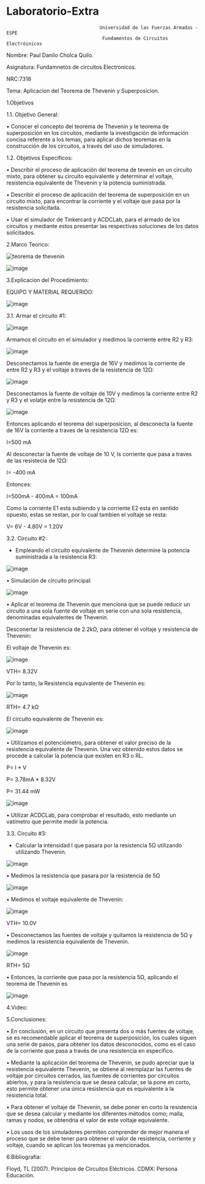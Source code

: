 # Laboratorio-Extra

                                      Universidad de las Fuerzas Armadas - ESPE
                                       Fundamentos de Circuitos Electróinicos

Nombre: Paul Danilo Cholca Quilo.

Asignatura: Fundamnetos de circuitos Electronicos.

NRC:7318

Tema: Aplicacion del Teorema de Thevenin y Superposicion.

1.Objetivos

1.1. Objetivo General:

•	Conocer el concepto del teorema de Thevenin y le teorema de superposición en los circuitos, mediante la investigación de información concisa referente a los temas, para aplicar dichos teoremas en la construcción de los circuitos, a través del uso de simuladores.

1.2. Objetivos Especificos:

•	Describir el proceso de aplicación del teorema de tevenin en un circuito mixto, para obtener su circuito equivalente y determinar el voltaje, resistencia equivalente de Thevenin y la potencia suministrada.

•	Describir el proceso de aplicación del teorema de superposición en un circuito mixto, para encontrar la corriente y el voltaje que pasa por la resistencia solicitada.

•	Usar el simulador de Tinkercard y ACDCLab, para el armado de los circuitos y mediante estos presentar las respectivas soluciones de los datos solicitados.

2.Marco Teorico:

![teorema de thevenin](https://user-images.githubusercontent.com/105687375/184732945-ff17565b-bb93-4344-9a7d-5aebcc0c8218.jpg)

![image](https://user-images.githubusercontent.com/105687375/184733246-c4811eab-d420-43f8-811d-b32a0020d7de.png)

3.Explicacion del Procedimiento:
  
EQUIPO Y MATERIAL REQUERIDO:

![image](https://user-images.githubusercontent.com/105687375/184736243-234497b8-02f7-4af5-8d3a-b0e0767b3feb.png)

3.1. Armar el circuito #1:

![image](https://user-images.githubusercontent.com/105687375/184739366-6126de8c-5fae-4326-8ba6-4831f4085564.png)

Armamos el circuito en el simulador y medimos la corriente entre R2 y R3:

![image](https://user-images.githubusercontent.com/105687375/184780997-4991d01b-1c32-4922-a33f-4ec0147fe3f6.png)

Desconectamos la fuente de energia de 16V y medimos la corriente de entre R2 y R3 y el voltaje a traves de la resistencia de 12Ω:

![image](https://user-images.githubusercontent.com/105687375/184783400-7b9ecfff-6dcd-40c9-a5f1-fdc9722f61b6.png)

Desconectamos la fuente de voltaje de 10V y medimos la corriente entre R2 y R3 y el volatje entre la resistencia de 12Ω:

![image](https://user-images.githubusercontent.com/105687375/184783605-6de70fef-15bf-48c4-92b2-2eb572a27bd9.png)

Entonces aplicando el teorema del superposicion, al desconecta la fuente de 16V la corriente  a traves de la resistencia 12Ω es:

I=500 mA

Al desconectar la fuente de voltaje de 10 V, ls corriente que pasa a traves de las resistecia de 12Ω:

I= -400 mA

Entonces:

I=500mA - 400mA = 100mA

Como la corriente E1 esta subiendo  y la corriente E2 esta en sentido opuesto, estas se restan, por lo cual tambien el voltaje se resta:

V= 6V -  4.80V = 1.20V

3.2. Circuito #2:

- Empleando el circuito equivalente de Thevenin determine la potencia suministrada a la resistencia R3:

![image](https://user-images.githubusercontent.com/105687375/184784492-c1f2d63f-047a-4de1-bb3d-f63fbcac5f9b.png)

•	Simulación de circuito principal:

![image](https://user-images.githubusercontent.com/105687375/184785085-0f9b5170-7f86-465e-9624-e0deb0efe67d.png)

•	Aplicar el teorema de Thevenin que menciona que se puede reducir un circuito a una sola fuente de voltaje en serie con una sola resistencia, denominadas equivalentes de Thevenin.

Desconertar la resistencia  de 2.2kΩ, para obtener el voltaje y resistencia de Thevenin:

El voltaje de Thevenin es:

![image](https://user-images.githubusercontent.com/105687375/184787139-1547febb-1471-48e9-94fe-b192f7172f72.png)

VTH=  8.32V

Por lo tanto, la Resistencia equivalente de Thevenin es:

![image](https://user-images.githubusercontent.com/105687375/184787506-dddf2efd-7fd2-498d-a41b-06ddbd1793e2.png)

RTH= 4.7 kΩ

El circuito equivalente de Thevenin es:

![image](https://user-images.githubusercontent.com/105687375/184788856-389b20a3-95a0-4c31-b03c-914c4b67de33.png)

•	Utilizamos el potenciómetro, para obtener el valor preciso de la resistencia equivalente de Thevenin. Una vez obtenido estos datos se procede a calcular la potencia que existen en R3 o RL.

P= I * V

P= 3.78mA *  8.32V

P= 31.44 mW

![image](https://user-images.githubusercontent.com/105687375/184791263-0d4e23b7-232b-42f5-b2dd-883637e45ee2.png)

•	Utilizar ACDCLab, para comprobar el resultado, esto mediante un vatímetro que permite medir la potencia.

3.3. Circuito #3:

- Calcular  la intensidad I que pasara por la resistencia 5Ω utilizando utilizando Thevenin.

![image](https://user-images.githubusercontent.com/105687375/184791676-293eb968-83d2-4a4b-9d9e-b823146ce45f.png)

•	Medimos la resistencia que pasara por la resistencia de 5Ω

![image](https://user-images.githubusercontent.com/105687375/184793242-b37de0b6-4349-47dc-b09d-573f862f8114.png)

•	Medimos el voltaje equivalente de Thevenin:

![image](https://user-images.githubusercontent.com/105687375/184793789-c1b775b3-b053-403b-9416-ef1ef089e0e0.png)

VTH= 10.0V

•	Desconectamos las fuentes de voltaje y quitamos la resistencia de 5Ω y medimos la resistencia equivalente de Thevenin.

![image](https://user-images.githubusercontent.com/105687375/184794310-3212952d-6f62-48d8-b3f5-4946de3aca4e.png)

RTH=  5Ω 

•	Entonces, la corriente que pasa por la resistencia 5Ω, aplicando el teorema de Thevenin es

![image](https://user-images.githubusercontent.com/105687375/184795506-1b66e06a-b49b-45ca-b489-7a57839f8628.png)

4.Video:

5.Conclusiones:

•	En conclusión, en un circuito que presenta dos o más fuentes de voltaje, se es recomendable aplicar el teorema de superposición, los cuales siguen una serie de pasos, para obtener los datos desconocidos, como es el caso de la corriente que pasa a través de una resistencia en específico.

•	Mediante la aplicación del teorema de Thevenin, se pudo apreciar que la resistencia equivalente Thevenin, se obtiene al reemplazar las fuentes de voltaje por circuitos cerrados, las fuentes de corrientes por circuitos abiertos, y para la resistencia que se desea calcular, se la pone en corto, esto permite obtener una única resistencia que es equivalente a la resistencia total.

•	Para obtener el voltaje de Thevenin, se debe poner en corto la resistencia que se desea calcular y mediante los diferentes métodos como; malla, ramas y nodos, se obtendría el valor de este voltaje equivalente.

•	Los usos de los simuladores permiten comprender de mejor manera el proceso que se debe tener para obtener el valor de resistencia, corriente y voltaje, cuando se aplican los teoremas ya mencionados.

6.Bibliografia:

Floyd, TL (2007). Principios de Circuitos Eléctricos. CDMX: Persona Educación.
